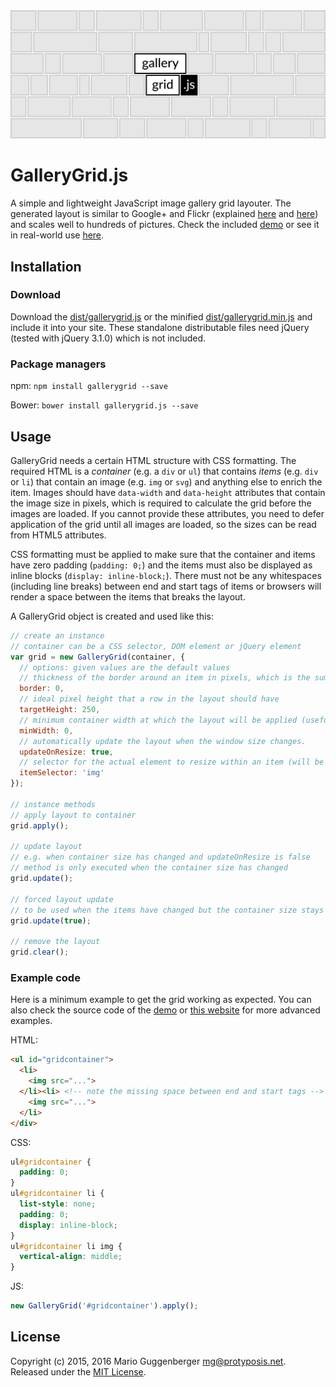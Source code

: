 <img src="./logobanner.png" alt="GalleryGrid.js logo"/>

# GalleryGrid.js

A simple and lightweight JavaScript image gallery grid layouter. The generated layout is similar to Google+ and Flickr (explained [here](http://blog.vjeux.com/2012/image/image-layout-algorithm-google-plus.html) and [here](http://code.flickr.net/2015/03/24/much-photos/)) and scales well to hundreds of pictures. Check the included [demo](https://cdn.rawgit.com/protyposis/gallerygrid.js/master/demo.html) or see it in real-world use [here](https://www.lais-foto.at/pictures).

## Installation

### Download

Download the [dist/gallerygrid.js](./dist/gallerygrid.js) or the minified [dist/gallerygrid.min.js](./dist/gallerygrid.min.js) and include it into your site. These standalone distributable files need jQuery (tested with jQuery 3.1.0) which is not included.

### Package managers

npm: `npm install gallerygrid --save`

Bower: `bower install gallerygrid.js --save`

## Usage

GalleryGrid needs a certain HTML structure with CSS formatting. The required HTML is a *container* (e.g. a `div` or `ul`) that contains *items* (e.g. `div` or `li`) that contain an image (e.g. `img` or `svg`) and anything else to enrich the item. Images should have `data-width` and `data-height` attributes that contain the image size in pixels, which is required to calculate the grid before the images are loaded. If you cannot provide these attributes, you need to defer application of the grid until all images are loaded, so the sizes can be read from HTML5 attributes.

CSS formatting must be applied to make sure that the container and items have zero padding (`padding: 0;`) and the items must also be displayed as inline blocks (`display: inline-block;`). There must not be any whitespaces (including line breaks) between end and start tags of items or browsers will render a space between the items that breaks the layout.

A GalleryGrid object is created and used like this:

``` js
// create an instance
// container can be a CSS selector, DOM element or jQuery element
var grid = new GalleryGrid(container, {
  // options: given values are the default values
  // thickness of the border around an item in pixels, which is the sum of css margin and border properties
  border: 0,
  // ideal pixel height that a row in the layout should have
  targetHeight: 250,
  // minimum container width at which the layout will be applied (useful to apply a responsive alternative layout [e.g. pure CSS] to extremely small screen sizes)
  minWidth: 0,
  // automatically update the layout when the window size changes.
  updateOnResize: true,
  // selector for the actual element to resize within an item (will be an img most of the time, but can be an svg too or any other element that has a size)
  itemSelector: 'img'
});

// instance methods
// apply layout to container
grid.apply();

// update layout
// e.g. when container size has changed and updateOnResize is false
// method is only executed when the container size has changed
grid.update();

// forced layout update
// to be used when the items have changed but the container size stays the same (e.g. when new items are added dynamically)
grid.update(true);

// remove the layout
grid.clear();
```

### Example code

Here is a minimum example to get the grid working as expected. You can also check the source code of the [demo](https://cdn.rawgit.com/protyposis/gallerygrid.js/master/demo.html) or [this website](https://www.lais-foto.at/pictures) for more advanced examples.

HTML:
``` html
<ul id="gridcontainer">
  <li>
    <img src="...">
  </li><li> <!-- note the missing space between end and start tags -->
    <img src="...">
  </li>
</div>
```

CSS:
``` css
ul#gridcontainer {
  padding: 0;
}
ul#gridcontainer li {
  list-style: none;
  padding: 0;
  display: inline-block;
}
ul#gridcontainer li img {
  vertical-align: middle;
}
```

JS:
``` js
new GalleryGrid('#gridcontainer').apply();
```

## License

Copyright (c) 2015, 2016 Mario Guggenberger <mg@protyposis.net>. Released under the [MIT License](https://opensource.org/licenses/MIT).
